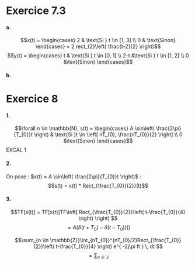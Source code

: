 # Exercice 7.3
#### a.
$$x(t) = \begin{cases}
2 & \text{Si } t \in [1, 3] \\
0 & \text{Sinon}
\end{cases} = 2 rect_{2}\left( \frac{t-2}{2} \right)$$
$$y(t) = \begin{cases}
t & \text{Si } t \in [0, 1] \\
2-t &\text{Si } t \in [1, 2] \\
0 &\text{Sinon}
\end{cases}$$

#### b.



# Exercice 8
#### 1.
$$\forall n \in \mathbb{N}, s(t) = \begin{cases}
A \sin\left( \frac{2\pi}{T_{0}}t \right) & \text{Si }t \in \left[ nT_{0}, \frac{nT_{0}}{2} \right] \\
0 &\text{Sinon}
\end{cases}$$
EXCAL 1

#### 2.
On pose : $x(t) = A \sin\left( \frac{2\pi}{T_{0}}t \right)$ :
$$s(t) = x(t) * Rect_{\frac{T_{0}}{2}}(t)$$

#### 3.
$$TF[s(t)] = TF[x(t)]TF\left[ Rect_{\frac{T_{0}}{2}}\left( t-\frac{T_{0}}{4} \right) \right] $$
$$= A(\delta(t+T_{0}) - \delta(t-T_{0}))()$$


$$\sum_{n \in \mathbb{Z}}\int_{nT_{0}}^{nT_{0}/2}Rect_{\frac{T_{0}}{2}}\left( t-\frac{T_{0}}{4} \right) e^{ -2j\pi ft } \, dt  $$
$$= \sum_{n \in \mathbb{Z}} $$
